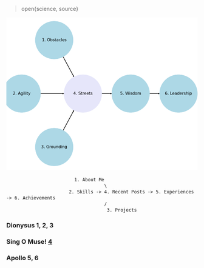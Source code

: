 > open{science, source}

![](https://github.com/abikesa/dailygrind/raw/main/4_agency/nvidia.png)

                             1. About Me
                                        \
                           2. Skills -> 4. Recent Posts -> 5. Experiences -> 6. Achievements
                                        /
                                         3. Projects



### Dionysus 1, 2, 3
### Sing O Muse! [4](https://www.adina-wagner.com)
### Apollo 5, 6
